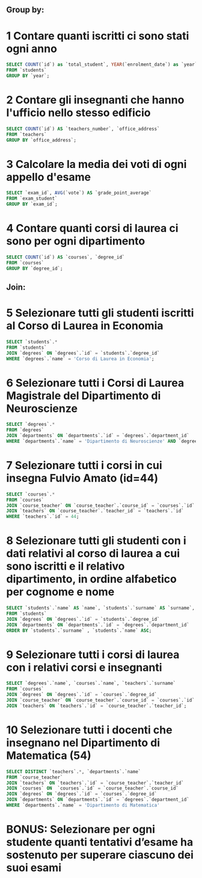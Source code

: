 
## Group by:
# 1 Contare quanti iscritti ci sono stati ogni anno
```sql
SELECT COUNT(`id`) as `total_student`, YEAR(`enrolment_date`) as `year`
FROM `students`
GROUP BY `year`;
```

# 2 Contare gli insegnanti che hanno l'ufficio nello stesso edificio
```sql
SELECT COUNT(`id`) AS `teachers_number`, `office_address`
FROM `teachers`
GROUP BY `office_address`;
```

# 3 Calcolare la media dei voti di ogni appello d'esame
```sql
SELECT `exam_id`, AVG(`vote`) AS `grade_point_average`
FROM `exam_student`
GROUP BY `exam_id`;
```

# 4 Contare quanti corsi di laurea ci sono per ogni dipartimento
```sql
SELECT COUNT(`id`) AS `courses`, `degree_id`
FROM `courses`
GROUP BY `degree_id`;
```

## Join:
# 5 Selezionare tutti gli studenti iscritti al Corso di Laurea in Economia
```sql
SELECT `students`.*
FROM `students`
JOIN `degrees` ON `degrees`.`id` = `students`.`degree_id`
WHERE `degrees`.`name` = 'Corso di Laurea in Economia';
```

# 6 Selezionare tutti i Corsi di Laurea Magistrale del Dipartimento di Neuroscienze
```sql
SELECT `degrees`.* 
FROM `degrees` 
JOIN `departments` ON `departments`.`id` = `degrees`.`department_id`
WHERE `departments`.`name` = 'Dipartimento di Neuroscienze' AND `degrees`.`level` = 'magistrale';
```

# 7 Selezionare tutti i corsi in cui insegna Fulvio Amato (id=44)
```sql
SELECT `courses`.* 
FROM `courses` 
JOIN `course_teacher` ON `course_teacher`.`course_id` = `courses`.`id` 
JOIN `teachers` ON `course_teacher`.`teacher_id` = `teachers`.`id` 
WHERE `teachers`.`id` = 44;
```

# 8 Selezionare tutti gli studenti con i dati relativi al corso di laurea a cui sono iscritti e il relativo dipartimento, in ordine alfabetico per cognome e nome
```sql
SELECT `students`.`name` AS `name`, `students`.`surname` AS `surname`, `students`.`id` AS `id`, `degrees`.`name` AS `degrees`, `departments`.`name` AS `departments`
FROM `students` 
JOIN `degrees` ON `degrees`.`id` = `students`.`degree_id`
JOIN `departments` ON `departments`.`id` = `degrees`.`department_id` 
ORDER BY `students`.`surname` , `students`.`name` ASC;
```

# 9 Selezionare tutti i corsi di laurea con i relativi corsi e insegnanti
```sql
SELECT `degrees`.`name`, `courses`.`name`, `teachers`.`surname`
FROM `courses` 
JOIN `degrees` ON `degrees`.`id` = `courses`.`degree_id`
JOIN `course_teacher` ON `course_teacher`.`course_id` = `courses`.`id` 
JOIN `teachers` ON `teachers`.`id` = `course_teacher`.`teacher_id`;
```

# 10 Selezionare tutti i docenti che insegnano nel Dipartimento di Matematica (54)
```sql
SELECT DISTINCT `teachers`.*, `departments`.`name`
FROM `course_teacher` 
JOIN `teachers` ON `teachers`.`id` = `course_teacher`.`teacher_id` 
JOIN `courses` ON  `courses`.`id` = `course_teacher`.`course_id`
JOIN `degrees` ON `degrees`.`id` = `courses`.`degree_id` 
JOIN `departments` ON `departments`.`id` = `degrees`.`department_id` 
WHERE `departments`.`name` = 'Dipartimento di Matematica'
```

# BONUS: Selezionare per ogni studente quanti tentativi d’esame ha sostenuto per superare ciascuno dei suoi esami
```sql

```